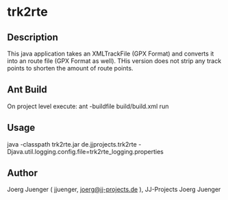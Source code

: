 # trk2rte

## Description

This java application takes an XMLTrackFile (GPX Format) and converts it into an route file (GPX Format as well).
THis version does not strip any track points to shorten the amount of route points.

## Ant Build

On project level execute:
	ant -buildfile build/build.xml run
	

## Usage

java -classpath trk2rte.jar de.jjprojects.trk2rte -Djava.util.logging.config.file=trk2rte_logging.properties <XmlTrackFile>  <XmlRouteFile>


## Author

Joerg Juenger ( jjuenger, joerg@jj-projects.de ), JJ-Projects Joerg Juenger

